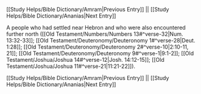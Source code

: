 [[Study Helps/Bible Dictionary/Amram|Previous Entry]]  ||  [[Study Helps/Bible Dictionary/Ananias|Next Entry]]

 A people who had settled near Hebron and who were also encountered further north ([[Old Testament/Numbers/Numbers 13#^verse-32|Num. 13:32-33]]; [[Old Testament/Deuteronomy/Deuteronomy 1#^verse-28|Deut. 1:28]]; [[Old Testament/Deuteronomy/Deuteronomy 2#^verse-10|2:10-11, 21]]; [[Old Testament/Deuteronomy/Deuteronomy 9#^verse-1|9:1-2]]; [[Old Testament/Joshua/Joshua 14#^verse-12|Josh. 14:12-15]]; [[Old Testament/Joshua/Joshua 11#^verse-21|11:21-22]]).

[[Study Helps/Bible Dictionary/Amram|Previous Entry]]  ||  [[Study Helps/Bible Dictionary/Ananias|Next Entry]]